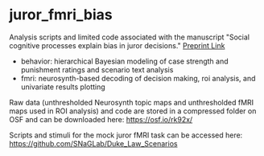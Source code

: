 # juror_fmri_bias
Analysis scripts and limited code associated with the manuscript "Social cognitive processes explain bias in juror decisions." [Preprint Link]()

- behavior: hierarchical Bayesian modeling of case strength and punishment ratings and scenario text analysis
- fmri: neurosynth-based decoding of decision making, roi analysis, and univariate results plotting

Raw data (unthresholded Neurosynth topic maps and unthresholded fMRI maps used in ROI analysis) and code are stored in a compressed folder on OSF and can be downloaded here: https://osf.io/rk92x/

Scripts and stimuli for the mock juror fMRI task can be accessed here: https://github.com/SNaGLab/Duke_Law_Scenarios
